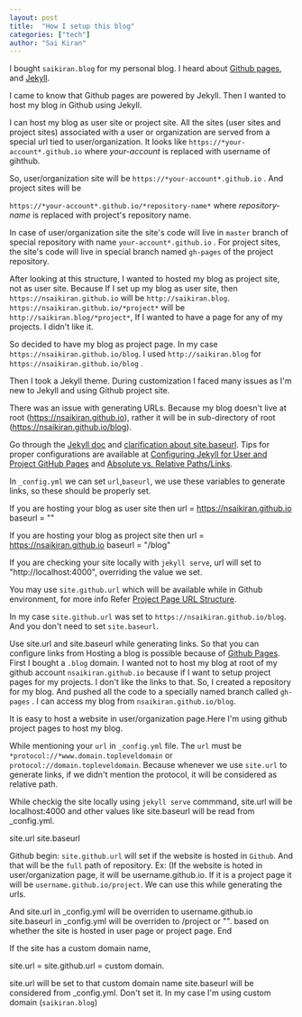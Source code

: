 ```yaml
---
layout: post
title:  "How I setup this blog"
categories: ["tech"]
author: "Sai Kiran"
---
```


I bought `saikiran.blog` for my personal blog. I heard about [Github pages][Link to Github Pages], and [Jekyll][Link to Jekyll]. 

I came to know that Github pages are powered by Jekyll. Then I wanted to host my blog in Github using Jekyll.

I can host my blog as user site or project site. All the sites (user sites and project sites) associated 
with a user or organization are served from a special url tied to user/organization. It looks like 
`https://*your-account*.github.io` where *your-account* is replaced with username of gihthub.

So, user/organization site will be `https://*your-account*.github.io` . And project sites will be 
 
`https://*your-account*.github.io/*repository-name*` where *repository-name* is replaced with project's repository name.

In case of user/organization site the site's code will live in `master` branch of special repository with name `your-account*.github.io` . 
For project sites, the site's code will live in special branch named `gh-pages` of the project repository.

After looking at this structure, I wanted to hosted my blog as project site, not as user site.
Because If I set up my blog as user site, then 
`https://nsaikiran.github.io` will be `http://saikiran.blog`. 
`https://nsaikiran.github.io/*project*` will be `http://saikiran.blog/*project*`, If I wanted to have a page for any of my projects.
I didn't like it.



So decided to have my blog as project page. In my case `https://nsaikiran.github.io/blog`. 
I used `http://saikiran.blog` for `https://nsaikiran.github.io/blog` .


Then I took a Jekyll theme. During customization I faced many issues as I'm new to Jekyll and using Github project site.

There was an issue with generating URLs. Because my blog doesn't live at root (https://nsaikiran.github.io),
rather it will be in sub-directory of root (https://nsaikiran.github.io/blog). 

Go through the [Jekyll doc][Link to Jekyll doc] and [clarification about site.baseurl][Link to url clarification]. 
Tips for proper configurations are available at [Configuring Jekyll for User and Project GitHub Pages][Configuring Jekyll for User and Project GitHub Pages] and [Absolute vs. Relative Paths/Links][Absolute vs. Relative Paths/Links]. 

In `_config.yml` we can set `url`,`baseurl`, we use these variables to generate links, so these should be
 properly set.

If you are hosting your blog as user site then 
url = https://nsaikiran.github.io
baseurl = ""

If you are hosting your blog as project site then 
url = https://nsaikiran.github.io
baseurl = "/blog"

If you are checking your site locally with `jekyll serve`, url will set to "http://localhost:4000", overriding
 the value we set.

You may use `site.github.url` which will be available while in Github environment, for more info Refer [Project Page URL Structure][Project Page URL Structure].

In my case `site.github.url` was set to `https://nsaikiran.github.io/blog`. And you don't need to set `site.baseurl`.



Use site.url and site.baseurl while generating links. So that you can configure links from 
Hosting a blog is possible because of [Github Pages][Link to Github Pages].
First I bought a `.blog` domain. I wanted not to host my blog at root of my github account `nsaikiran.github.io`
because if I want to setup project pages for my projects. I don't like the links to that.
So, I created a repository for my blog. And pushed all the code to a specially named branch called `gh-pages` .
I can access my blog from `nsaikiran.github.io/blog`. 

It is easy to host a website in user/organization page.Here I'm using github project pages to host my blog.

 

While mentioning your `url` in `_config.yml` file. The `url` must be `*protocol://*www.domain.topleveldomain`
 or `protocol://domain.topleveldomain`. Because whenever we use `site.url` to generate links, if we didn't 
 mention the protocol, it will be considered as relative path.
 
 
While checkig the site locally using `jekyll serve` commmand, site.url will be localhost:4000 and 
other values like site.baseurl will be read from _config.yml.
 
 site.url
 site.baseurl
 
 Github begin:
 `site.github.url` will set if the website is hosted in `Github`. And that will be the `full` path
 of repository. Ex: (If the website is hoted in user/organization page, it will be username.github.io.
 If it is a project page it will be `username.github.io/project`. We can use this while generating the 
  urls.
  
  And
   site.url in _config.yml will be overriden to username.github.io
   site.baseurl in _config.yml will be overriden to /project or "". based on whether the site is hosted
   in user page or project page.
End

If the site has a custom domain name,

site.url = site.github.url = custom domain.

site.url will be set to that custom domain name
site.baseurl will be considered from _config.yml. Don't set it. 
In my case I'm using custom domain (`saikiran.blog`)

[Link to Github Pages]: https://pages.github.com/
[Link to Jekyll]: https://jekyllrb.com/
[Link to url clarification]: https://byparker.com/blog/2014/clearing-up-confusion-around-baseurl/
[Link to Jekyll doc]: https://jekyllrb.com/docs/home/
[Project Page URL Structure]: https://jekyllrb.com/docs/github-pages/#project-page-url-structure
[Configuring Jekyll for User and Project GitHub Pages]: http://downtothewire.io/2015/08/15/configuring-jekyll-for-user-and-project-github-pages/
[Absolute vs. Relative Paths/Links]: http://www.coffeecup.com/help/articles/absolute-vs-relative-pathslinks/